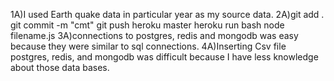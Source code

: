 1A)I used Earth quake data in particular year as my source data.
2A)git add .
git commit -m "cmt"
git push heroku master
heroku run bash
node filename.js
3A)connections to postgres, redis and mongodb was easy because they were  similar to sql connections.
4A)Inserting Csv file postgres, redis, and mongodb was difficult because I have less knowledge about those data bases.
